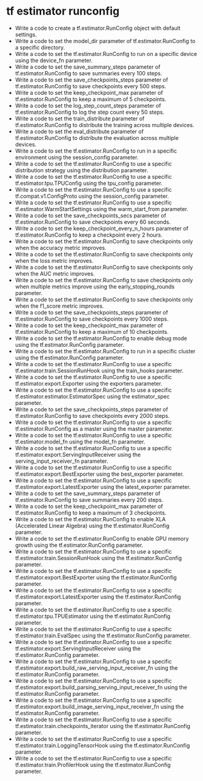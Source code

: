 # tf estimator runconfig

- Write a code to create a tf.estimator.RunConfig object with default settings.
- Write a code to set the model_dir parameter of tf.estimator.RunConfig to a specific directory.
- Write a code to set the tf.estimator.RunConfig to run on a specific device using the device_fn parameter.
- Write a code to set the save_summary_steps parameter of tf.estimator.RunConfig to save summaries every 100 steps.
- Write a code to set the save_checkpoints_steps parameter of tf.estimator.RunConfig to save checkpoints every 500 steps.
- Write a code to set the keep_checkpoint_max parameter of tf.estimator.RunConfig to keep a maximum of 5 checkpoints.
- Write a code to set the log_step_count_steps parameter of tf.estimator.RunConfig to log the step count every 50 steps.
- Write a code to set the train_distribute parameter of tf.estimator.RunConfig to distribute the training across multiple devices.
- Write a code to set the eval_distribute parameter of tf.estimator.RunConfig to distribute the evaluation across multiple devices.
- Write a code to set the tf.estimator.RunConfig to run in a specific environment using the session_config parameter.
- Write a code to set the tf.estimator.RunConfig to use a specific distribution strategy using the distribution parameter.
- Write a code to set the tf.estimator.RunConfig to use a specific tf.estimator.tpu.TPUConfig using the tpu_config parameter.
- Write a code to set the tf.estimator.RunConfig to use a specific tf.compat.v1.ConfigProto using the session_config parameter.
- Write a code to set the tf.estimator.RunConfig to use a specific tf.estimator.WarmStartSettings using the warm_start_from parameter.
- Write a code to set the save_checkpoints_secs parameter of tf.estimator.RunConfig to save checkpoints every 60 seconds.
- Write a code to set the keep_checkpoint_every_n_hours parameter of tf.estimator.RunConfig to keep a checkpoint every 2 hours.
- Write a code to set the tf.estimator.RunConfig to save checkpoints only when the accuracy metric improves.
- Write a code to set the tf.estimator.RunConfig to save checkpoints only when the loss metric improves.
- Write a code to set the tf.estimator.RunConfig to save checkpoints only when the AUC metric improves.
- Write a code to set the tf.estimator.RunConfig to save checkpoints only when multiple metrics improve using the early_stopping_rounds parameter.
- Write a code to set the tf.estimator.RunConfig to save checkpoints only when the f1_score metric improves.
- Write a code to set the save_checkpoints_steps parameter of tf.estimator.RunConfig to save checkpoints every 1000 steps.
- Write a code to set the keep_checkpoint_max parameter of tf.estimator.RunConfig to keep a maximum of 10 checkpoints.
- Write a code to set the tf.estimator.RunConfig to enable debug mode using the tf.estimator.RunConfig parameter.
- Write a code to set the tf.estimator.RunConfig to run in a specific cluster using the tf.estimator.RunConfig parameter.
- Write a code to set the tf.estimator.RunConfig to use a specific tf.estimator.train.SessionRunHook using the train_hooks parameter.
- Write a code to set the tf.estimator.RunConfig to use a specific tf.estimator.export.Exporter using the exporters parameter.
- Write a code to set the tf.estimator.RunConfig to use a specific tf.estimator.estimator.EstimatorSpec using the estimator_spec parameter.
- Write a code to set the save_checkpoints_steps parameter of tf.estimator.RunConfig to save checkpoints every 2000 steps.
- Write a code to set the tf.estimator.RunConfig to use a specific tf.estimator.RunConfig as a master using the master parameter.
- Write a code to set the tf.estimator.RunConfig to use a specific tf.estimator.model_fn using the model_fn parameter.
- Write a code to set the tf.estimator.RunConfig to use a specific tf.estimator.export.ServingInputReceiver using the serving_input_receiver_fn parameter.
- Write a code to set the tf.estimator.RunConfig to use a specific tf.estimator.export.BestExporter using the best_exporter parameter.
- Write a code to set the tf.estimator.RunConfig to use a specific tf.estimator.export.LatestExporter using the latest_exporter parameter.
- Write a code to set the save_summary_steps parameter of tf.estimator.RunConfig to save summaries every 200 steps.
- Write a code to set the keep_checkpoint_max parameter of tf.estimator.RunConfig to keep a maximum of 3 checkpoints.
- Write a code to set the tf.estimator.RunConfig to enable XLA (Accelerated Linear Algebra) using the tf.estimator.RunConfig parameter.
- Write a code to set the tf.estimator.RunConfig to enable GPU memory growth using the tf.estimator.RunConfig parameter.
- Write a code to set the tf.estimator.RunConfig to use a specific tf.estimator.train.SessionRunHook using the tf.estimator.RunConfig parameter.
- Write a code to set the tf.estimator.RunConfig to use a specific tf.estimator.export.BestExporter using the tf.estimator.RunConfig parameter.
- Write a code to set the tf.estimator.RunConfig to use a specific tf.estimator.export.LatestExporter using the tf.estimator.RunConfig parameter.
- Write a code to set the tf.estimator.RunConfig to use a specific tf.estimator.tpu.TPUEstimator using the tf.estimator.RunConfig parameter.
- Write a code to set the tf.estimator.RunConfig to use a specific tf.estimator.train.EvalSpec using the tf.estimator.RunConfig parameter.
- Write a code to set the tf.estimator.RunConfig to use a specific tf.estimator.export.ServingInputReceiver using the tf.estimator.RunConfig parameter.
- Write a code to set the tf.estimator.RunConfig to use a specific tf.estimator.export.build_raw_serving_input_receiver_fn using the tf.estimator.RunConfig parameter.
- Write a code to set the tf.estimator.RunConfig to use a specific tf.estimator.export.build_parsing_serving_input_receiver_fn using the tf.estimator.RunConfig parameter.
- Write a code to set the tf.estimator.RunConfig to use a specific tf.estimator.export.build_image_serving_input_receiver_fn using the tf.estimator.RunConfig parameter.
- Write a code to set the tf.estimator.RunConfig to use a specific tf.estimator.train.checkpoints_iterator using the tf.estimator.RunConfig parameter.
- Write a code to set the tf.estimator.RunConfig to use a specific tf.estimator.train.LoggingTensorHook using the tf.estimator.RunConfig parameter.
- Write a code to set the tf.estimator.RunConfig to use a specific tf.estimator.train.ProfilerHook using the tf.estimator.RunConfig parameter.